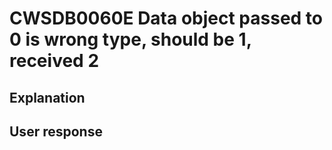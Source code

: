 # CWSDB0060E Data object passed to 0 is wrong type, should be 1, received 2

## Explanation

## User response